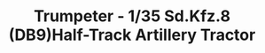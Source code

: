 ---
layout: product
title: "Trumpeter - 1/35 Sd.Kfz.8 (DB9)Half-Track Artillery Tractor"
price: "6300" 
desc: "N/A"
img_path: "/assets/img/TRU09538.jpg"
brand: "N/A"
available: false
special_offer: false
new: false
soon: false
cat: "010000"
subcat: "013400"
subsubcat: "0N/A"
sifra: "TRU09538"
---